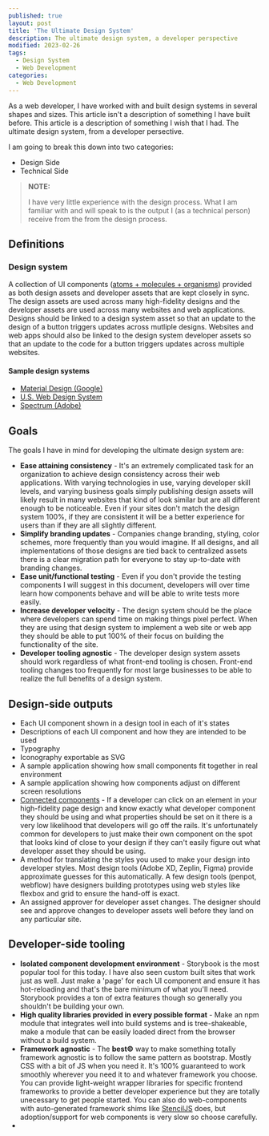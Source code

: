 ```yaml
---
published: true
layout: post
title: 'The Ultimate Design System'
description: The ultimate design system, a developer perspective
modified: 2023-02-26
tags:
  - Design System
  - Web Development
categories:
  - Web Development
---
```


As a web developer, I have worked with and built design systems in several shapes and sizes. This article
isn't a description of something I have built before. This article is a description of something I wish that
I had. The ultimate design system, from a developer persective.

I am going to break this down into two categories:

* Design Side
* Technical Side

> **NOTE:**
> 
> I have very little experience with the design process. What I am familiar with and 
> will speak to is the output I (as a technical person) receive from the from the design process.

## Definitions

### Design system

A collection of UI components ([atoms + molecules + organisms](https://bradfrost.com/blog/post/atomic-web-design/)) provided as both design assets and developer assets that are kept closely in sync. The design assets are used across many high-fidelity designs and the developer assets are used across many websites and web applications. Designs should be linked to a design system asset so that an update to the design of a button triggers updates across mutliple designs. Websites and web apps should also be linked to the design system developer assets so that an update to the code for a button triggers updates across multiple websites.

#### Sample design systems

* [Material Design (Google)](https://m3.material.io/)
* [U.S. Web Design System](https://designsystem.digital.gov/)
* [Spectrum (Adobe)](https://spectrum.adobe.com/)

## Goals

The goals I have in mind for developing the ultimate design system are:

* **Ease attaining consistency** - It's an extremely complicated task for an organization to achieve design consistency across their web applications. With varying technologies in use, varying developer skill levels, and varying business goals simply publishing design assets will likely result in many websites that kind of look similar but are all different enough to be noticeable. Even if your sites don't match the design system 100%, if they are consistent it will be a better experience for users than if they are all slightly different.
* **Simplify branding updates** - Companies change branding, styling, color schemes, more frequently than you would imagine. If all designs, and all implementations of those designs are tied back to centralized assets there is a clear migration path for everyone to stay up-to-date with branding changes.
* **Ease unit/functional testing** - Even if you don't provide the testing components I will suggest in this document, developers will over time learn how components behave and will be able to write tests more easily.
* **Increase developer velocity** - The design system should be the place where developers can spend time on making things pixel perfect. When they are using that design system to implement a web site or web app they should be able to put 100% of their focus on building the functionality of the site.
* **Developer tooling agnostic** - The developer design system assets should work regardless of what front-end tooling is chosen. Front-end tooling changes too frequently for most large businesses to be able to realize the full benefits of a design system.

## Design-side outputs

* Each UI component shown in a design tool in each of it's states
* Descriptions of each UI component and how they are intended to be used
* Typography
* Iconography exportable as SVG
* A sample application showing how small components fit together in real environment
* A sample application showing how components adjust on different screen resolutions
* [Connected components](https://zeplin.io/features/connected-components/) - If a developer can click on an element in your high-fidelity page design and know exactly what developer component they should be using and what properties should be set on it there is a very low likelihood that developers will go off the rails. It's unfortunately common for developers to just make their own component on the spot that looks kind of close to your design if they can't easily figure out what developer asset they should be using.
* A method for translating the styles you used to make your design into developer styles. Most design tools (Adobe XD, Zeplin, Figma) provide approximate guesses for this automatically. A few design tools (penpot, webflow) have designers building prototypes using web styles like flexbox and grid to ensure the hand-off is exact.
* An assigned approver for developer asset changes. The designer should see and approve changes to developer assets well before they land on any particular site.


## Developer-side tooling

* **Isolated component development environment** - Storybook is the most popular tool for this today. I have also seen custom built sites that work just as well. Just make a 'page' for each UI component and ensure it has hot-reloading and that's the bare minimum of what you'll need. Storybook provides a ton of extra features though so generally you shouldn't be building your own.
* **High quality libraries provided in every possible format** - Make an npm module that integrates well into build systems and is tree-shakeable, make a module that can be easily loaded direct from the browser without a build system.
* **Framework agnostic** - The **best©** way to make something totally framework agnostic is to follow the same pattern as bootstrap. Mostly CSS with a bit of JS when you need it. It's 100% guaranteed to work smoothly wherever you need it to and whatever framework you choose. You can provide light-weight wrapper libraries for specific frontend frameworks to provide a better developer experience but they are totally unecessary to get people started. You can also do web-components with auto-generated framework shims like [StencilJS](https://stenciljs.com/) does, but adoption/support for web components is very slow so choose carefully.
* 